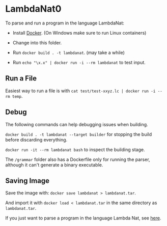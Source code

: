 # LambdaNat0

To parse and run a program in the language LambdaNat:

- Install [Docker](https://docs.docker.com/install/). (On Windows make sure to run Linux containers)

- Change into this folder.

- Run `docker build . -t lambdanat`. (may take a while)

- Run `echo "\x.x" | docker run -i --rm lambdanat` to test input.

## Run a File

Easiest way to run a file is with `cat test/test-xxyz.lc | docker run -i --rm temp`.

## Debug

The following commands can help debugging issues when building.

`docker build . -t lambdanat --target builder` for stopping the build before discarding everything.

`docker run -it --rm lambdanat bash` to inspect the building stage.

The `/grammar` folder also has a Dockerfile only for running the parser, although it can't generate a binary executable.

## Saving Image

Save the image with: `docker save lambdanat > lambdanat.tar`.

And import it with `docker load < lambdanat.tar` in the same directory as `lambdanat.tar`.

If you just want to parse a program in the language Lambda Nat, see [here](https://github.com/alexhkurz/programming-languages-2019/tree/master/Lambda-Calculus/LambdaNat/grammar#readme).
